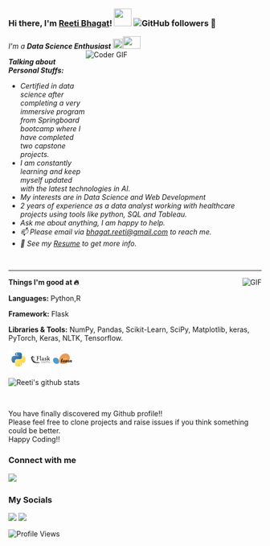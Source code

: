 ### Hi there, I'm [Reeti Bhagat]()! <img src="https://raw.githubusercontent.com/TheDudeThatCode/TheDudeThatCode/master/Assets/Hi.gif" width=35 height=35> ![GitHub followers](https://img.shields.io/github/followers/reetibhagat?style=social) 👋

<p>
  <em>
    I'm a <b>Data Science Enthusiast</b> <img src="https://raw.githubusercontent.com/TheDudeThatCode/TheDudeThatCode/master/Assets/Medal.gif" width=20 height=20><img src="https://raw.githubusercontent.com/TheDudeThatCode/TheDudeThatCode/master/Assets/Developer.gif" width=35 height=25> 
  </em>
<img align="right" alt="Coder GIF" height=250 width=350 src="https://magiccopy.xyz/assets/images/hadder.gif" />
 </p>


<em>

**Talking about Personal Stuffs:**

- Certified in data science after completing a very immersive program from Springboard bootcamp where I have completed two capstone projects.
- I am constantly learning and keep myself updated with the latest technologies in AI.
- My interests are in Data Science and Web Development 
-	2 years of experience as a data analyst working with healthcare projects using tools like python, SQL and Tableau.
-  Ask me about anything, I am happy to help.
- 📫 Please email via bhagat.reeti@gmail.com to reach me.
- 📝 See my [Resume](https://github.com/reetibhagat/Resume/blob/master/reeti_bhagat_resume.pdf) to get more info.


<br/>
</em>

<hr>
<div>
<p>
<img align="right" alt="GIF" src="https://media.giphy.com/media/L8K62iTDkzGX6/giphy.gif" />

**Things I'm good at :fire:**

**Languages:**  Python,R

**Framework:** Flask

**Libraries & Tools:** NumPy, Pandas, Scikit-Learn, SciPy, Matplotlib, keras, PyTorch, Keras, NLTK, Tensorflow.


<code><img height="40" src="https://raw.githubusercontent.com/github/explore/80688e429a7d4ef2fca1e82350fe8e3517d3494d/topics/python/python.png" title="python"></code>
<code><img height="40" src="https://raw.githubusercontent.com/github/explore/80688e429a7d4ef2fca1e82350fe8e3517d3494d/topics/flask/flask.png" title="flask"></code>
<code><img height="40" src="https://raw.githubusercontent.com/github/explore/80688e429a7d4ef2fca1e82350fe8e3517d3494d/topics/scikit-learn/scikit-learn.png" title="sklearn"></code>
</p>
</div>

![Reeti's github stats](https://github-readme-stats.vercel.app/api?username=reetibhagat&show_icons=true&hide_border=true)

<br/>

You have finally discovered my Github profile!!
<br/>
Please feel free to clone projects and raise issues if you think something could be better.
<br/>
Happy Coding!!

### Connect with me
[<img target="_blank" src="https://img.icons8.com/bubbles/100/000000/secured-letter.png">](mailto:bhagat.reeti@gmail.com)


### My Socials

[<img target="_blank" src="https://img.icons8.com/bubbles/100/000000/linkedin.png">](https://www.linkedin.com/in/reeti-bhagat)  [<img target="_blank" src="https://img.icons8.com/bubbles/100/000000/github.png">](https://github.com/reetibhagat) 


![Profile Views](https://komarev.com/ghpvc/?username=reetibhagat&style=flat-square)

```python

```
